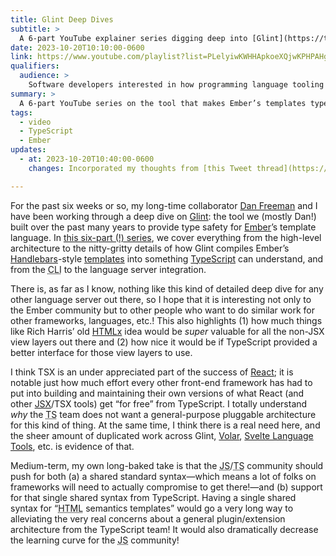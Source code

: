 ```yaml
---
title: Glint Deep Dives
subtitle: >
  A 6-part YouTube explainer series digging deep into [Glint](https://typed-ember.gitbook.io/glint)!
date: 2023-10-20T10:10:00-0600
link: https://www.youtube.com/playlist?list=PLelyiwKWHHApkoeXQjwKPHPAHgKXZyl3t
qualifiers:
  audience: >
    Software developers interested in how programming language tooling in editors works, especially (but not only!) for TypeScript.
summary: >
  A 6-part YouTube series on the tool that makes Ember’s templates type-check-able with TypeScript. There is nothing else like this!
tags:
  - video
  - TypeScript
  - Ember
updates:
  - at: 2023-10-20T10:40:00-0600
    changes: Incorporated my thoughts from [this Tweet thread](https://x.com/chriskrycho/status/1715403170606633247?s=20) into the post proper.

---
```


For the past six weeks or so, my long-time collaborator [Dan Freeman][df] and I have been working through a deep dive on [Glint][glint]: the tool we (mostly Dan!) built over the past many years to provide type safety for [Ember][ember]’s template language. In [this six-part (!) series][yt], we cover everything from  the high-level architecture to the nitty-gritty details of how Glint compiles Ember’s [Handlebars][hbs]-style [templates][templates] into something [TypeScript][ts] can understand, and from the <abbr title="command-line interface">CLI</abbr> to the language server integration.

[df]: https://dfreeman.io
[glint]: https://typed-ember.gitbook.io/glint
[ember]: https://emberjs.com
[yt]: {{link}}
[hbs]: https://handlebarsjs.com
[templates]: https://guides.emberjs.com/release/components/
[ts]: https://www.typescriptlang.org

There is, as far as I know, nothing like this kind of detailed deep dive for any other language server out there, so I hope that it is interesting not only to the Ember community but to other people who want to do similar work for other frameworks, languages, etc.! This also highlights (1) how much things like Rich Harris’ old [HTMLx][htmlx] idea would be *super* valuable for all the non-<span class='smcp'>JSX</span> view layers out there and (2) how nice it would be if TypeScript provided a better interface for those view layers to use.

[htmlx]: https://github.com/htmlx-org/HTMLx

I think <span class='smcp'>TSX</span> is an under appreciated part of the success of [React][react]; it is notable just how much effort every other front-end framework has had to put into building and maintaining their own versions of what React (and other [<span class='smcp'>JSX</span>][jsx]/<span class='smcp'>TSX</span> tools) get “for free” from TypeScript. I totally understand *why* the <abbr title='TypeScript'>TS</abbr> team does not want a general-purpose pluggable architecture for this kind of thing. At the same time, I think there is a real need here, and the sheer amount of duplicated work across Glint, [Volar][volar], [Svelte Language Tools][slt], etc. is evidence of that.

[react]: https://react.dev
[jsx]: http://facebook.github.io/jsx/
[volar]: https://volarjs.dev
[slt]: https://github.com/sveltejs/language-tools/releases

Medium-term, my own long-baked take is that the <abbr title='JavaScript'>JS</abbr>/<abbr title='TypeScript'>TS</abbr> community should push for both (a) a shared standard syntax—which means a lot of folks on frameworks will need to actually compromise to get there!—and (b) support for that single shared syntax from TypeScript. Having a single shared syntax for “<abbr title="hypertext markup language">HTML</abbr> semantics templates” would go a very long way to alleviating the very real concerns about a general plugin/extension architecture from the TypeScript team! It would also dramatically decrease the learning curve for the <abbr title='JavaScript'>JS</abbr> community!

